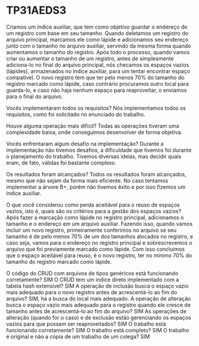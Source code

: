 # TP31AEDS3

Criamos um índice auxiliar, que tem como objetivo guardar o endereço de um registro com base em seu tamanho. Quando deletamos um registro do arquivo principal, marcamos ele como lápide  e adicionamos seu endereço junto com o tamanho no arquivo auxiliar, servindo da mesma forma quando aumentamos o tamanho do registro. Após todo o processo, quando vamos criar ou aumentar o tamanho de um registro, antes de simplesmente adiciona-lo no final do arquivo principal, nós checamos os espaços vazios (lápides), armazenados no índice auxiliar, para um tentar encontrar espaço compatível. O novo registro tem que ter pelo menos 70% do tamanho do registro marcado como lápide, caso contrário procuramos outro local para guarda-lo, e caso não haja nenhum espaço para reaproveitar, o enviamos para o final do arquivo.

Vocês implementaram todos os requisitos? 
Nós implementamos todos os requisitos, como foi solicitado no enunciado do trabalho.

Houve alguma operação mais difícil? 
Todas as operações tiveram uma complexidade baixa, onde conseguimos desenvolver de forma objetiva.

Vocês enfrentaram algum desafio na implementação?
Durante a implementação não tivemos desafios, a dificuldade que tivemos foi durante o planejamento do trabalho. Tivemos diversas ideias, mas decidir quais eram, de fato, válidas foi bastante complexo.

Os resultados foram alcançados?
Todos os resultados foram alcançados, mesmo que não sejam da forma mais eficiente. No caso tentamos implementar a árvore B+, porém não tivemos êxito e por isso fizemos um índice auxiliar.


O que você considerou como perda aceitável para o reuso de espaços vazios, isto é, quais são os critérios para a gestão dos espaços vazios? 
Após fazer a marcação como lápide no registro principal, adicionamos o tamanho e o endereço em um arquivo auxiliar. Fazendo isso, quando vamos incluir um novo registro, primeiramente conferimos no arquivo se seu tamanho é de pelo menos 70% de um dos tamanhos alocados no registro, e caso seja, vamos para o endereço no registro principal e sobrescrevemos o arquivo que foi previamente marcado como lápide. Com isso concluimos que o espaço aceitável para reuso, é o novo registro, ter no mínimo 70% do tamanho do registro marcado como lápide.


O código do CRUD com arquivos de tipos genéricos está funcionando corretamente? SIM
O CRUD tem um índice direto implementado com a tabela hash extensível? SIM
A operação de inclusão busca o espaço vazio mais adequado para o novo registro antes de acrescentá-lo ao fim do arquivo? SIM, há a busca do local mais adequado. 
A operação de alteração busca o espaço vazio mais adequado para o registro quando ele cresce de tamanho antes de acrescentá-lo ao fim do arquivo? SIM
As operações de alteração (quando for o caso) e de exclusão estão gerenciando os espaços vazios para que possam ser reaproveitados? SIM
O trabalho está funcionando corretamente? SIM
O trabalho está completo? SIM 
O trabalho é original e não a cópia de um trabalho de um colega? SIM
